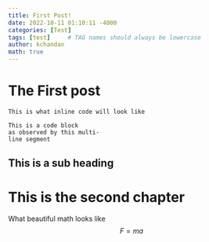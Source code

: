 ```yaml
---
title: First Post!
date: 2022-10-11 01:10:11 -4000
categories: [Test]
tags: [test]     # TAG names should always be lowercase
author: kchandan
math: true
---
```


# The First post

`This is what inline code will look like`

```
This is a code block
as observed by this multi-
line segment
```



## This is a sub heading

# This is the second chapter


What beautiful math looks like
$$
F = ma
$$

